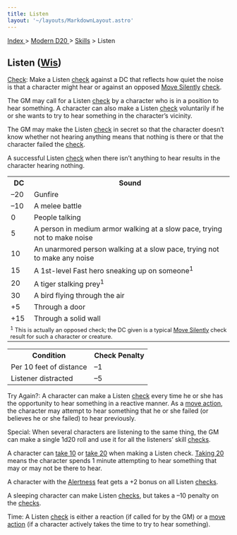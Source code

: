 ```yaml
---
title: Listen
layout: '~/layouts/MarkdownLayout.astro'
---
```


[ Index ](/) > [ Modern D20 ](/modern.d20.srd) > [Skills](/modern.d20.srd/skills) > Listen

## Listen ([Wis](/modern.d20.srd/basics/ability.scores))

[Check](/modern.d20.srd/skills/skill.basics.php#skill): Make a Listen
[check](/modern.d20.srd/skills/skill.basics.php#skill) against a DC that
reflects how quiet the noise is that a character might hear or against an
opposed [Move Silently](/modern.d20.srd/skills/move.silently)
[check](/modern.d20.srd/skills/skill.basics.php#skill).

The GM may call for a Listen
[check](/modern.d20.srd/skills/skill.basics.php#skill) by a character who is
in a position to hear something. A character can also make a Listen
[check](/modern.d20.srd/skills/skill.basics.php#skill) voluntarily if he or
she wants to try to hear something in the character’s vicinity.

The GM may make the Listen
[check](/modern.d20.srd/skills/skill.basics.php#skill) in secret so that the
character doesn’t know whether not hearing anything means that nothing is
there or that the character failed the
[check](/modern.d20.srd/skills/skill.basics.php#skill).

A successful Listen [check](/modern.d20.srd/skills/skill.basics.php#skill)
when there isn’t anything to hear results in the character hearing nothing.


<table> <tr><th>DC</th> <th>Sound</th></tr> <tr><td> –20</td><td> Gunfire </td></tr> <tr class="shaded"><td> –10</td><td> A melee battle </td></tr> <tr><td> 0</td><td> People talking </td></tr> <tr class="shaded"><td> 5</td><td> A person in medium armor walking at a slow pace, trying not to make noise </td></tr> <tr><td> 10</td><td> An unarmored person walking at a slow pace, trying not to make any noise </td></tr> <tr class="shaded"><td> 15</td><td> A 1st-level Fast hero sneaking up on someone<sup>1</sup> </td></tr> <tr><td> 20</td> <td> A tiger stalking prey<sup>1</sup> </td> </tr> <tr class="shaded"><td> 30</td><td> A bird flying through the air </td></tr> <tr><td> +5</td><td> Through a door </td></tr> <tr class="shaded"><td> +15</td><td> Through a solid wall </td></tr> <tr><td colspan="2" style="font-size: .8em; text-align: left"> <sup>1</sup> This is actually an opposed check; the DC given is a typical <a href="/modern.d20.srd/skills/move.silently">Move Silently</a> check result for such a character or creature. </td> </tr> </table>
 
<table> <tr><th> Condition</th><th> Check Penalty</th></tr> <tr><td> Per 10 feet of distance</td><td> –1 </td></tr> <tr class="shaded"><td> Listener distracted</td><td> –5 </td></tr> </table>


Try Again?: A character can make a Listen
[check](/modern.d20.srd/skills/skill.basics.php#skill) every time he or she
has the opportunity to hear something in a reactive manner. As a [move action](/modern.d20.srd/combat/move.actions), the character may attempt to
hear something that he or she failed (or believes he or she failed) to hear
previously.

Special: When several characters are listening to the same thing, the GM can
make a single 1d20 roll and use it for all the listeners’ skill
[checks](/modern.d20.srd/skills/skill.basics.php#skill).

A character can [take 10](/modern.d20.srd/skills/skill.basics.php#take10) or
[take 20](/modern.d20.srd/skills/skill.basics.php#take20) when making a Listen
check. [Taking 20](/modern.d20.srd/skills/skill.basics.php#take20) means the
character spends 1 minute attempting to hear something that may or may not be
there to hear.

A character with the [Alertness](/modern.d20.srd/feats/alertness) feat gets a
+2 bonus on all Listen
[checks](/modern.d20.srd/skills/skill.basics.php#skill).

A sleeping character can make Listen
[checks](/modern.d20.srd/skills/skill.basics.php#skill), but takes a –10
penalty on the [checks](/modern.d20.srd/skills/skill.basics.php#skill).

Time: A Listen [check](/modern.d20.srd/skills/skill.basics.php#skill) is
either a reaction (if called for by the GM) or a [move action](/modern.d20.srd/combat/move.actions) (if a character actively takes
the time to try to hear something).

